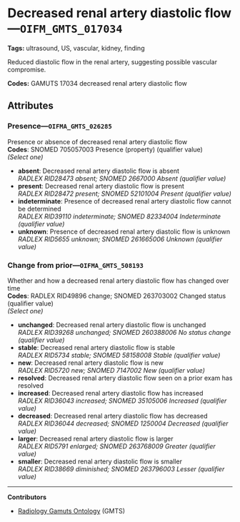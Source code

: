 # Decreased renal artery diastolic flow—`OIFM_GMTS_017034`

**Tags:** ultrasound, US, vascular, kidney, finding

Reduced diastolic flow in the renal artery, suggesting possible vascular compromise.

**Codes:** GAMUTS 17034 decreased renal artery diastolic flow

## Attributes

### Presence—`OIFMA_GMTS_026285`

Presence or absence of decreased renal artery diastolic flow  
**Codes**: SNOMED 705057003 Presence (property) (qualifier value)  
*(Select one)*

- **absent**: Decreased renal artery diastolic flow is absent  
_RADLEX RID28473 absent; SNOMED 2667000 Absent (qualifier value)_
- **present**: Decreased renal artery diastolic flow is present  
_RADLEX RID28472 present; SNOMED 52101004 Present (qualifier value)_
- **indeterminate**: Presence of decreased renal artery diastolic flow cannot be determined  
_RADLEX RID39110 indeterminate; SNOMED 82334004 Indeterminate (qualifier value)_
- **unknown**: Presence of decreased renal artery diastolic flow is unknown  
_RADLEX RID5655 unknown; SNOMED 261665006 Unknown (qualifier value)_

### Change from prior—`OIFMA_GMTS_508193`

Whether and how a decreased renal artery diastolic flow has changed over time  
**Codes**: RADLEX RID49896 change; SNOMED 263703002 Changed status (qualifier value)  
*(Select one)*

- **unchanged**: Decreased renal artery diastolic flow is unchanged  
_RADLEX RID39268 unchanged; SNOMED 260388006 No status change (qualifier value)_
- **stable**: Decreased renal artery diastolic flow is stable  
_RADLEX RID5734 stable; SNOMED 58158008 Stable (qualifier value)_
- **new**: Decreased renal artery diastolic flow is new  
_RADLEX RID5720 new; SNOMED 7147002 New (qualifier value)_
- **resolved**: Decreased renal artery diastolic flow seen on a prior exam has resolved  
- **increased**: Decreased renal artery diastolic flow has increased  
_RADLEX RID36043 increased; SNOMED 35105006 Increased (qualifier value)_
- **decreased**: Decreased renal artery diastolic flow has decreased  
_RADLEX RID36044 decreased; SNOMED 1250004 Decreased (qualifier value)_
- **larger**: Decreased renal artery diastolic flow is larger  
_RADLEX RID5791 enlarged; SNOMED 263768009 Greater (qualifier value)_
- **smaller**: Decreased renal artery diastolic flow is smaller  
_RADLEX RID38669 diminished; SNOMED 263796003 Lesser (qualifier value)_

---

**Contributors**

- [Radiology Gamuts Ontology](https://gamuts.net/) (GMTS)